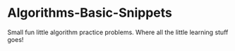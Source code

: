 # Algorithms-Basic-Snippets
Small fun little algorithm practice problems.  Where all the little learning stuff goes!

